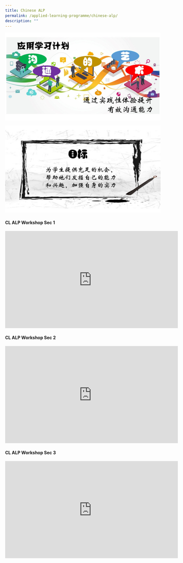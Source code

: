 ```yaml
---
title: Chinese ALP
permalink: /applied-learning-programme/chinese-alp/
description: ""
---
```

![](/images/ALP1.jpeg)

![](/images/ALP2.jpeg)

####   CL ALP Workshop Sec 1

<center><iframe width="560" height="315" src="https://www.youtube.com/embed/HbOjPOOW7kU" title="CL ALP Workshop  Sec 1" frameborder="0" allow="accelerometer; autoplay; clipboard-write; encrypted-media; gyroscope; picture-in-picture" allowfullscreen></iframe></center>

####   CL ALP Workshop Sec 2

<center><iframe width="560" height="315" src="https://www.youtube.com/embed/1GRgExaLEIw" title="CL ALP Workshop Sec 2" frameborder="0" allow="accelerometer; autoplay; clipboard-write; encrypted-media; gyroscope; picture-in-picture" allowfullscreen></iframe></center>

####   CL ALP Workshop Sec 3


<center><iframe width="560" height="315" src="https://www.youtube.com/embed/tMvedRel948" title="CL ALP Workshop Sec 3" frameborder="0" allow="accelerometer; autoplay; clipboard-write; encrypted-media; gyroscope; picture-in-picture" allowfullscreen></iframe></center>

